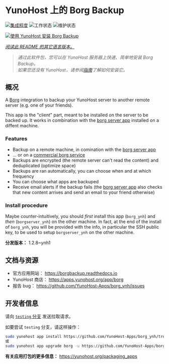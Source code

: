 <!--
注意：此 README 由 <https://github.com/YunoHost/apps/tree/master/tools/readme_generator> 自动生成
请勿手动编辑。
-->

# YunoHost 上的 Borg Backup

[![集成程度](https://dash.yunohost.org/integration/borg.svg)](https://dash.yunohost.org/appci/app/borg) ![工作状态](https://ci-apps.yunohost.org/ci/badges/borg.status.svg) ![维护状态](https://ci-apps.yunohost.org/ci/badges/borg.maintain.svg)

[![使用 YunoHost 安装 Borg Backup](https://install-app.yunohost.org/install-with-yunohost.svg)](https://install-app.yunohost.org/?app=borg)

*[阅读此 README 的其它语言版本。](./ALL_README.md)*

> *通过此软件包，您可以在 YunoHost 服务器上快速、简单地安装 Borg Backup。*  
> *如果您还没有 YunoHost，请参阅[指南](https://yunohost.org/install)了解如何安装它。*

## 概况

A [Borg](https://borgbackup.readthedocs.io/en/stable/index.html#what-is-borgbackup) integration to backup your YunoHost server to another remote server (e.g. one of your friends).

This app is the "client" part, meant to be installed on the server to be backed up. It works in combination with the [borg server app](https://apps.yunohost.org/app/borgserver) installed on a diffent machine.

### Features

- Backup on a remote machine, in comination with the [borg server app](https://apps.yunohost.org/app/borgserver)
- ... or on a [commercial borg service](https://www.borgbackup.org/support/commercial.html)
- Backups are encrypted (the remote server can't read the content) and deduplicated (optimize space)
- Backups are ran automatically, you can choose when and at which frequency
- You can choose what apps are backuped
- Receive email alerts if the backup fails (the [borg server app](https://apps.yunohost.org/app/borgserver) also checks that new content arrives and send an email to your friend otherwise)

### Install procedure

Maybe counter-intuitively, you should *first* install this app (`borg_ynh`) and *then* (`borgserver_ynh`) on the other machine. In fact, at the end of the install of `borg_ynh`, you will be provided with the info, in particular the SSH public key, to be used to setup `borgserver_ynh` on the other machine.


**分发版本：** 1.2.8~ynh1
## 文档与资源

- 官方应用网站： <https://borgbackup.readthedocs.io>
- YunoHost 商店： <https://apps.yunohost.org/app/borg>
- 报告 bug： <https://github.com/YunoHost-Apps/borg_ynh/issues>

## 开发者信息

请向 [`testing` 分支](https://github.com/YunoHost-Apps/borg_ynh/tree/testing) 发送拉取请求。

如要尝试 `testing` 分支，请这样操作：

```bash
sudo yunohost app install https://github.com/YunoHost-Apps/borg_ynh/tree/testing --debug
或
sudo yunohost app upgrade borg -u https://github.com/YunoHost-Apps/borg_ynh/tree/testing --debug
```

**有关应用打包的更多信息：** <https://yunohost.org/packaging_apps>
